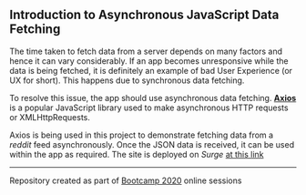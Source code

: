## Introduction to Asynchronous JavaScript Data Fetching

The time taken to fetch data from a server depends on many factors and hence it can vary considerably. If an app becomes unresponsive while the data is being fetched, it is definitely an example of bad User Experience (or UX for short). This happens due to synchronous data fetching.

To resolve this issue, the app should use asynchronous data fetching. [**Axios**](https://github.com/axios/axios) is a popular JavaScript library used to make asynchronous HTTP requests or XMLHttpRequests.

Axios is being used in this project to demonstrate fetching data from a *reddit* feed asynchronously. Once the JSON data is received, it can be used within the app as required. The site is deployed on *Surge* [at this link](http://fetch-data.surge.sh/)

<hr/>

Repository created as part of [Bootcamp 2020](https://github.com/panacloud/bootcamp-2020) online sessions
